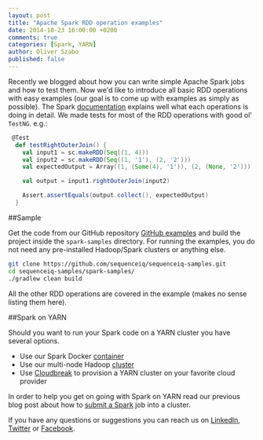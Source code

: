 ```yaml
---
layout: post
title: "Apache Spark RDD operation examples"
date: 2014-10-23 16:00:00 +0200
comments: true
categories: [Spark, YARN]
author: Oliver Szabo
published: false
---
```


Recently we blogged about how you can write simple Apache Spark jobs and how to test them. Now we'd like to introduce all basic RDD operations with easy examples (our goal is to come up with examples as simply as possible). The Spark [documentation](http://spark.apache.org/docs/latest/programming-guide.html#rdd-operations) explains well what each operations is doing in detail. We made tests for most of the RDD operations with good ol' `TestNG`. e.g.:

```scala
 @Test
  def testRightOuterJoin() {
    val input1 = sc.makeRDD(Seq((1, 4)))
    val input2 = sc.makeRDD(Seq((1, '1'), (2, '2')))
    val expectedOutput = Array((1, (Some(4), '1')), (2, (None, '2')))

    val output = input1.rightOuterJoin(input2)

    Assert.assertEquals(output.collect(), expectedOutput)
  }
```

##Sample

Get the code from our GitHub repository [GitHub examples](https://github.com/sequenceiq/sequenceiq-samples) and build the project inside the `spark-samples` directory. For running the examples, you do not need any pre-installed Hadoop/Spark clusters or anything else.

```bash
git clone https://github.com/sequenceiq/sequenceiq-samples.git
cd sequenceiq-samples/spark-samples/
./gradlew clean build
```

All the other RDD operations are covered in the example (makes no sense listing them here).

##Spark on YARN

Should you want to run your Spark code on a YARN cluster you have several options.

* Use our Spark Docker [container](https://github.com/sequenceiq/docker-spark)
* Use our multi-node Hadoop [cluster](http://blog.sequenceiq.com/blog/2014/06/19/multinode-hadoop-cluster-on-docker/)
* Use [Cloudbreak](http://sequenceiq.com/cloudbreak/) to provision a YARN cluster on your favorite cloud provider


In order to help you get on going with Spark on YARN read our previous blog post about how to [submit a Spark](http://blog.sequenceiq.com/blog/2014/08/22/spark-submit-in-java/) job into a cluster.

If you have any questions or suggestions you can reach us on [LinkedIn](https://www.linkedin.com/company/sequenceiq/), [Twitter](https://twitter.com/sequenceiq) or [Facebook](https://www.facebook.com/sequenceiq).
